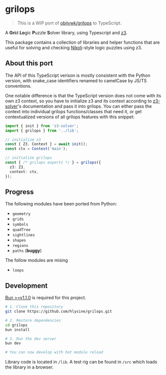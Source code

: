 # grilops

> This is a WIP port of [obijywk/grilops](https://github.com/obijywk/grilops) to TypeScript.

A **Gri**d **Lo**gic **P**uzzle **S**olver library, using Typescript and [z3](https://github.com/Z3Prover/z3).

This package contains a collection of libraries and helper functions that are useful for solving and checking 
[Nikoli](https://en.wikipedia.org/wiki/Nikoli_(publisher))-style logic puzzles using z3.

## About this port

The API of this TypeScript verison is mostly consistent with the Python version, with snake_case identifiers renamed to
camelCase by JS/TS conventions.

One notable difference is that the TypeScript version does not come with its own z3 
context, so you have to initialize z3 and its context according to [z3-solver](https://www.npmjs.com/package/z3-solver)'s
documentation and pass it into grilops. You can either pass the context into individual grilops functions/classes that
need it, or get contextualized versions of all grilops features with this snippet:

```ts
import { init } from 'z3-solver';
import { grilops } from '../lib';

// initialize z3
const { Z3, Context } = await init();
const ctx = Context('main');

// initialize grilops
const { /* grilops exports */ } = grilops({
  z3: Z3,
  context: ctx,
});
```

## Progress

The following modules have been ported from Python:
- `geometry`
- `grids`
- `symbols`
- `quadTree`
- `sightlines`
- `shapes`
- `regions`
- `paths` (**buggy**)

The follow modules are mising
- `loops`

## Development

[Bun >=v1.1.0](https://bun.sh/) is required for this project.

```bash
# 1. Clone this repository
git clone https://github.com/hlysine/grilops.git

# 2. Restore dependencies
cd grilops
bun install

# 3. Run the dev server
bun dev

# You can now develop with hot module reload
```

Library code is located in `/lib`. A test rig can be found in `/src` which loads the library in a browser.
